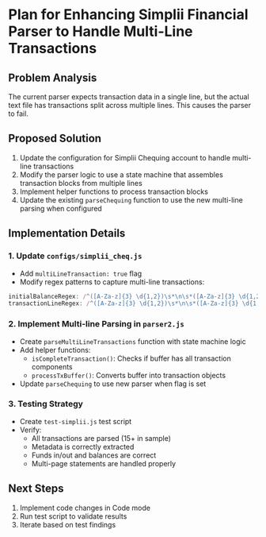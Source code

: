 # Plan for Enhancing Simplii Financial Parser to Handle Multi-Line Transactions

## Problem Analysis
The current parser expects transaction data in a single line, but the actual text file has transactions split across multiple lines. This causes the parser to fail.

## Proposed Solution
1. Update the configuration for Simplii Chequing account to handle multi-line transactions
2. Modify the parser logic to use a state machine that assembles transaction blocks from multiple lines
3. Implement helper functions to process transaction blocks
4. Update the existing `parseChequing` function to use the new multi-line parsing when configured

## Implementation Details

### 1. Update `configs/simplii_cheq.js`
- Add `multiLineTransaction: true` flag
- Modify regex patterns to capture multi-line transactions:
```javascript
initialBalanceRegex: /^([A-Za-z]{3} \d{1,2})\s*\n\s*([A-Za-z]{3} \d{1,2})\s*\n\s*BALANCE FORWARD\s*\n\s*([\d,]+\.\d{2})/im,
transactionLineRegex: /^([A-Za-z]{3} \d{1,2})\s*\n\s*([A-Za-z]{3} \d{1,2})\s*\n\s*([\s\S]+?)\s*\n\s*([\d,]+\.\d{2})\s*\n\s*([\d,]+\.\d{2})\s*\n\s*([\d,]+\.\d{2})/im,
```

### 2. Implement Multi-line Parsing in `parser2.js`
- Create `parseMultiLineTransactions` function with state machine logic
- Add helper functions:
  - `isCompleteTransaction()`: Checks if buffer has all transaction components
  - `processTxBuffer()`: Converts buffer into transaction objects
- Update `parseChequing` to use new parser when flag is set

### 3. Testing Strategy
- Create `test-simplii.js` test script
- Verify:
  - All transactions are parsed (15+ in sample)
  - Metadata is correctly extracted
  - Funds in/out and balances are correct
  - Multi-page statements are handled properly

## Next Steps
1. Implement code changes in Code mode
2. Run test script to validate results
3. Iterate based on test findings